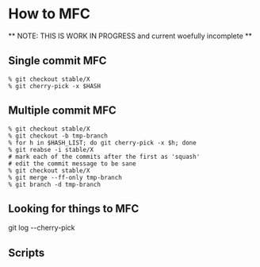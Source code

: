 # How to MFC

** NOTE: THIS IS WORK IN PROGRESS and current woefully incomplete **

## Single commit MFC

```
% git checkout stable/X
% git cherry-pick -x $HASH
```

## Multiple commit MFC

```
% git checkout stable/X
% git checkout -b tmp-branch
% for h in $HASH_LIST; do git cherry-pick -x $h; done
% git reabse -i stable/X
# mark each of the commits after the first as 'squash'
# edit the commit message to be sane
% git checkout stable/X
% git merge --ff-only tmp-branch
% git branch -d tmp-branch
```

## Looking for things to MFC

git log --cherry-pick

## Scripts
